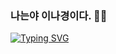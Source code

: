 ### 나는야 이나경이다. 👋👋
[![Typing SVG](https://readme-typing-svg.demolab.com/?lines=HI+I'm+nakyung;Stuyding+Computer+Engineering+at+SUNGSHIN+W.Univ;NOW+SOPT+34+ANDROID)](https://git.io/typing-svg)

<!--

- 🔭 I’m currently studying at ...
SUNGSHIN WOMEN'S UNIV. 
- 🌱 I’m currently learning ...
Computer Engineering
-->
